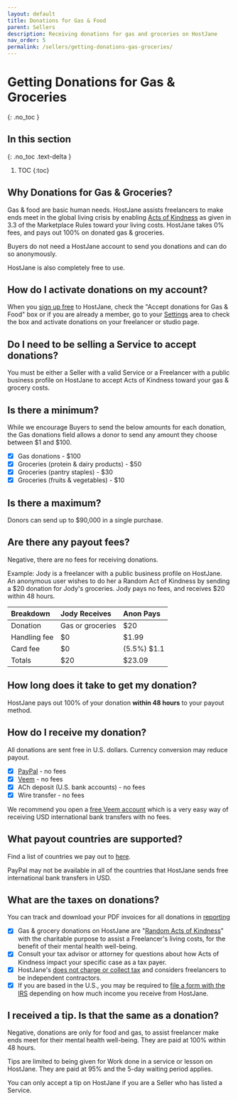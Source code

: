 ```yaml
---
layout: default
title: Donations for Gas & Food
parent: Sellers
description: Receiving donations for gas and groceries on HostJane
nav_order: 5
permalink: /sellers/getting-donations-gas-groceries/
---
```


# Getting Donations for Gas & Groceries
{: .no_toc }

## In this section
{: .no_toc .text-delta }

1. TOC
{:toc}

## Why Donations for Gas & Groceries?

<span class="blue">Gas & food are basic human needs. HostJane assists freelancers to make ends meet in the global living crisis by enabling <a href="https://www.hostjane.com/legal/marketplace-terms/">Acts of Kindness</a> as given in 3.3 of the Marketplace Rules toward your living costs. HostJane takes 0% fees, and pays out 100% on donated gas & groceries.</span>

<span class="green">Buyers do not need a HostJane account to send you donations and can do so anonymously.</span>

HostJane is also completely free to use. 

## How do I activate donations on my account?

<span class="yellow">When you [sign up free](https://www.hostjane.com) to HostJane, check the "Accept donations for Gas & Food" box or if you are already a member, go to your [Settings](https://www.hostjane.com/marketplace/settings) area to check the box and activate donations on your freelancer or studio page. </span>

## Do I need to be selling a Service to accept donations?

<span class="red">You must be either a Seller with a valid Service or a Freelancer with a public business profile on HostJane to accept Acts of Kindness toward your gas & grocery costs.</span>

## Is there a minimum?

While we encourage Buyers to send the below amounts for each donation, the Gas donations field allows a donor to send any amount they choose between $1 and $100.

- [x] Gas donations - $100
- [x] Groceries (protein & dairy products) - $50
- [x] Groceries (pantry staples) - $30
- [x] Groceries (fruits & vegetables) - $10

## Is there a maximum?

Donors can send up to $90,000 in a single purchase.

## Are there any payout fees?

<span class="green">Negative, there are no fees for receiving donations.<span>

Example: Jody is a freelancer with a public business profile on HostJane. An anonymous user wishes to do her a Random Act of Kindness by sending a $20 donation for Jody's groceries. Jody pays no fees, and receives $20 within 48 hours.

| Breakdown       | Jody Receives       | Anon Pays |
|:-------------|:------------------|:------|
| Donation           | Gas or groceries | $20  |
| Handling fee | $0   | $1.99  |
| Card fee           | $0      | (5.5%) $1.1  |
| Totals           | $20 | $23.09  |

## How long does it take to get my donation?

<span class="yellow">HostJane pays out 100% of your donation <strong>within 48 hours</strong> to your payout method.</span>

## How do I receive my donation?

 <span class="purple">All donations are sent free in U.S. dollars. Currency conversion may reduce payout.</span>

- [x] [PayPal](https://www.paypal.com/) - no fees
- [x] [Veem](https://www.veem.com/getpaid/) - no fees 
- [x] ACh deposit (U.S. bank accounts) - no fees
- [x] Wire transfer - no fees

<span class="green">We recommend you open a [free Veem account](https://www.veem.com/getpaid/) which is a very easy way of receiving USD international bank transfers with no fees.</span>

## What payout countries are supported?

Find a list of countries we pay out to [here](/sellers/payments-tax-credits/#country-information-for-wire-payments).

<span class="blue">PayPal may not be available in all of the countries that HostJane sends free international bank transfers in USD.</span>

## What are the taxes on donations?

<span class="purple">You can track and download your PDF invoices for all donations in [reporting](https://www.hostjane.com/marketplace/reporting)</span>

- [x] Gas & grocery donations on HostJane are "<a href="https://www.hostjane.com/legal/marketplace-terms/">Random Acts of Kindness</a>" with the charitable purpose to assist a Freelancer's living costs, for the benefit of their mental health well-being.
- [x] Consult your tax advisor or attorney for questions about how Acts of Kindness impact your specific case as a tax payer.
- [x] HostJane's [does not charge or collect tax](/sellers/payments-tax-credits/#hostjane-asked-for-my-tax-information-why) and considers freelancers to be independent contractors.
- [x] If you are based in the U.S., you may be required to <a href="/sellers/payments-tax-credits/#do-i-need-a-1099-form">file a form with the IRS</a> depending on how much income you receive from HostJane. 

## I received a tip. Is that the same as a donation?

<span class="green">Negative, donations are only for food and gas, to assist freelancer make ends meet for their mental health well-being. They are paid at 100% within 48 hours.</span>

Tips are limited to being given for Work done in a service or lesson on HostJane. They are paid at 95% and the 5-day waiting period applies. 

<span class="yellow">You can only accept a tip on HostJane if you are a Seller who has listed a Service.</span>


